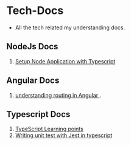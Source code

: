 # Tech-Docs
- All the tech related my understanding docs.


## NodeJs Docs

1) [ Setup Node Application with Typescript ](<Node+TypeScript+Nodemon - Config setup/setup.md>)

## Angular Docs
1) [ understanding routing in Angular ](</Angular routing notes.md>).

## Typescript Docs

1) [ TypeScript Learning points ](<Typescript learning points.txt>)
2) [ Writing unit test with Jest in typescript](<TypeScript-Code-UnitTest-with-Jest/Jest_install_guide.md>)

